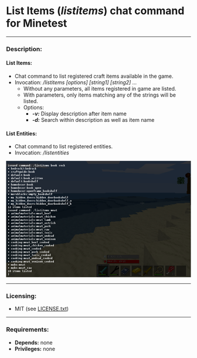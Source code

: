 # List Items (***listitems***) chat command for Minetest


---
### **Description:**

#### List Items:
- Chat command to list registered craft items available in the game.
- Invocation: */listitems [options] [string1] [string2] ...*
  - Without any parameters, all items registered in game are listed.
  - With parameters, only items matching any of the strings will be listed.
  - Options:
    - ***-v:*** Display description after item name
    - ***-d:*** Search within description as well as item name

#### List Entities:
- Chat command to list registered entities.
- Invocation: */listentities*

![Screenshot](screenshot.png)


---
### **Licensing:**

- MIT (see [LICENSE.txt](LICENSE.txt))


---
### **Requirements:**

- **Depends:** none
- **Privileges:** none
